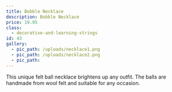 ```yaml
---
title: Bobble Necklace
description: Bobble Necklace
price: 19.95
class:
  - decorative-and-learning-strings
id: 43
gallery:
  - pic_path: /uploads/necklace1.png
  - pic_path: /uploads/necklace2.png
  - pic_path:
---
```



This unique felt ball necklace brightens up any outfit. The balls are handmade from wool felt and suitable for any occasion.